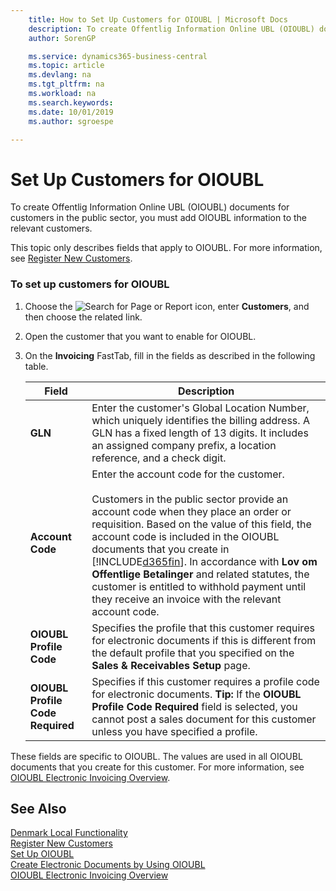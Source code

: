 ```yaml
---
    title: How to Set Up Customers for OIOUBL | Microsoft Docs
    description: To create Offentlig Information Online UBL (OIOUBL) documents for customers in the public sector, you must add OIOUBL information to the relevant customers.
    author: SorenGP

    ms.service: dynamics365-business-central
    ms.topic: article
    ms.devlang: na
    ms.tgt_pltfrm: na
    ms.workload: na
    ms.search.keywords:
    ms.date: 10/01/2019
    ms.author: sgroespe

---
```

# Set Up Customers for OIOUBL
To create Offentlig Information Online UBL (OIOUBL) documents for customers in the public sector, you must add OIOUBL information to the relevant customers.  

 This topic only describes fields that apply to OIOUBL. For more information, see [Register New Customers](../../sales-how-register-new-customers.md).  

### To set up customers for OIOUBL  

1.  Choose the ![Search for Page or Report](../../media/ui-search/search_small.png "Search for Page or Report icon") icon, enter **Customers**, and then choose the related link.  
2.  Open the customer that you want to enable for OIOUBL.  
3.  On the **Invoicing** FastTab, fill in the fields as described in the following table.  

    |Field|Description|  
    |---------------------------------|---------------------------------------|  
    |**GLN**|Enter the customer's Global Location Number, which uniquely identifies the billing address. A GLN has a fixed length of 13 digits. It includes an assigned company prefix, a location reference, and a check digit.|  
    |**Account Code**|Enter the account code for the customer.<br /><br /> Customers in the public sector provide an account code when they place an order or requisition. Based on the value of this field, the account code is included in the OIOUBL documents that you create in [!INCLUDE[d365fin](../../includes/d365fin_md.md)]. In accordance with **Lov om Offentlige Betalinger** and related statutes, the customer is entitled to withhold payment until they receive an invoice with the relevant account code.|  
    |**OIOUBL Profile Code**|Specifies the profile that this customer requires for electronic documents if this is different from the default profile that you specified on the **Sales & Receivables Setup** page.|  
    |**OIOUBL Profile Code Required**|Specifies if this customer requires a profile code for electronic documents. **Tip:**  If the **OIOUBL Profile Code Required** field is selected, you cannot post a sales document for this customer unless you have specified a profile.|  

 These fields are specific to OIOUBL. The values are used in all OIOUBL documents that you create for this customer. For more information, see [OIOUBL Electronic Invoicing Overview](oioubl-electronic-invoicing-overview.md).  

## See Also  
[Denmark Local Functionality](denmark-local-functionality.md)  
[Register New Customers](../../sales-how-register-new-customers.md)   
[Set Up OIOUBL](how-to-set-up-oioubl.md)   
[Create Electronic Documents by Using OIOUBL](how-to-create-electronic-documents-by-using-oioubl.md)   
[OIOUBL Electronic Invoicing Overview](oioubl-electronic-invoicing-overview.md)  
